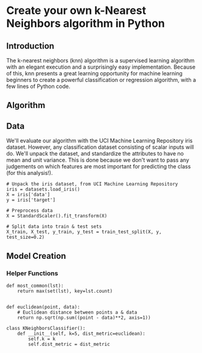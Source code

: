 # Create your own k-Nearest Neighbors algorithm in Python

## Introduction
The k-nearest neighbors (knn) algorithm is a supervised learning algorithm with an elegant execution and a surprisingly easy implementation.
Because of this, knn presents a great learning opportunity for machine learning beginners to create a powerful classification or regression algorithm, with a few lines of Python code.

## Algorithm

## Data
We'll evaluate our algorithm with the UCI Machine Learning Repository iris dataset. However, any classification dataset consisting of scalar inputs will do. We'll unpack the dataset, and standardize the attributes to have no mean and unit variance. This is done because we don't want to pass any judgements on which features are most important for predicting the class (for this analysis!).

```
# Unpack the iris dataset, from UCI Machine Learning Repository
iris = datasets.load_iris()
X = iris['data']
y = iris['target']

# Preprocess data
X = StandardScaler().fit_transform(X)

# Split data into train & test sets
X_train, X_test, y_train, y_test = train_test_split(X, y, test_size=0.2)
```

## Model Creation

### Helper Functions
```
def most_common(lst):
    return max(set(lst), key=lst.count)


def euclidean(point, data):
    # Euclidean distance between points a & data
    return np.sqrt(np.sum((point - data)**2, axis=1))
```


```
class KNeighborsClassifier():
    def __init__(self, k=5, dist_metric=euclidean):
        self.k = k
        self.dist_metric = dist_metric
```
